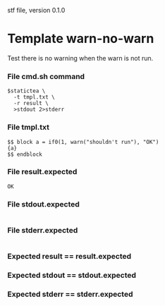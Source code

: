 stf file, version 0.1.0

# Template warn-no-warn

Test there is no warning when the warn is not run.

### File cmd.sh command

~~~
$statictea \
  -t tmpl.txt \
  -r result \
  >stdout 2>stderr
~~~

### File tmpl.txt

~~~
$$ block a = if0(1, warn("shouldn't run"), "OK")
{a}
$$ endblock
~~~

### File result.expected

~~~
OK
~~~

### File stdout.expected

~~~
~~~

### File stderr.expected

~~~
~~~

### Expected result == result.expected
### Expected stdout == stdout.expected
### Expected stderr == stderr.expected
